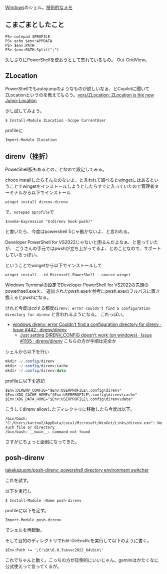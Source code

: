 [Windows](Windows)のシェル。[技術的なメモ](%E6%8A%80%E8%A1%93%E7%9A%84%E3%81%AA%E3%83%A1%E3%83%A2)

## こまごまとしたこと

```
PS> notepad $PROFILE
PS> echo $env:APPDATA
PS> $env:PATH
PS> $env:PATH.Split(";")
```

久しぶりにPowerShellを使おうとして忘れているもの。 Out-GridView。

## ZLocation

PowerShellでもautojumpのようなものが欲しいなぁ、とCopilotに聞いてZLocationというのを教えてもらう。[vors/ZLocation: ZLocation is the new Jump-Location](https://github.com/vors/ZLocation)

少し試してみよう。

```
$ Install-Module ZLocation -Scope CurrentUser
```

profileに

```
Import-Module ZLocation
```

## direnv（挫折）

PowerShell版もあるとのことなので設定してみる。

choco installしたらそんなのないよ、と言われて調べるとwingetにはあるということでwingetをインストールしようとしたらすでに入っていたので管理者ターミナルから以下でインストール

```
winget install direnv.direnv
```

で、`notepad $profile`で

```
Invoke-Expression "$(direnv hook pwsh)"
```

と書いたら、今度はpowershell 5じゃ動かないよ、と言われる。

Developer PowerShell for VS2022じゃないと困るんだよなぁ、と思っていたが、
ごうさんの手元ではpwshが立ち上がってるよ、とのことなので、サポートしているっぽい。

ということでwingetから以下でインストールして

```
winget install --id Microsoft.PowerShell --source winget
```

Windows Terminalの設定でDeveloper PowerShell for VS2022の先頭のpowerhsell.exeを、
追加されたpwsh.exeを参考にpwsh.exeのフルパスに置き換えるとpwshになる。

けれど今度はcdする都度`direnv: error couldn't find a configuration directory for direnv` と言われるようになる。
これっぽい。

- [windows direnv: error Couldn't find a configuration directory for direnv · Issue #442 · direnv/direnv](https://github.com/direnv/direnv/issues/442)
  - [Just setting DIRENV_CONFIG doesn't work (on windows) · Issue #1105 · direnv/direnv](https://github.com/direnv/direnv/issues/1105) こちらの方が手順は完全か

シェルから以下を行い

```powershell
mkdir ~/.config/direnv
mkdir ~/.config/direnv/cache
mkdir ~/.config/direnv/data
```

profileに以下を追記

```
$Env:DIRENV_CONFIG="$Env:USERPROFILE\.config\direnv"
$Env:XDG_CACHE_HOME="$Env:USERPROFILE\.config\direnv\cache"
$Env:XDG_DATA_HOME="$Env:USERPROFILE\.config\direnv\data"
```

こうしてdirenv allowしたディレクトリに移動したら今度は以下。

```
/bin/bash: "C:/Users/karino2/AppData/Local/Microsoft/WinGet/Links/direnv.exe": No such file or directory
/bin/bash: __main__: command not found
```

さすがにちょっと面倒になってきた。

## posh-direnv

[takekazuomi/posh-direnv: powershell directory environment switcher](https://github.com/takekazuomi/posh-direnv)

これを試す。

以下を実行し

```
$ Install-Module -Name posh-direnv
```

profileに以下を足す。

```
Import-Module posh-direnv
```

でシェルを再起動。

そして目的のディレクトリでEdit-DirEnvRcを実行して以下のように書く。

```
$Env:Path += ';C:\Qt\6.8.3\msvc2022_64\bin\'
```

これでちゃんと動く。こっちの方が圧倒的にいいじゃん。geminiはかたくなに公式使えって言ってくるが。